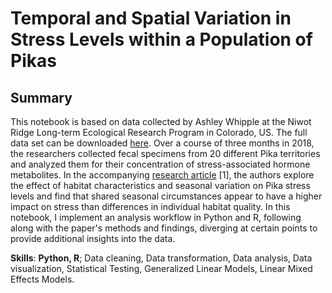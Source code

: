 # Temporal and Spatial Variation in Stress Levels within a Population of Pikas

## Summary
This notebook is based on data collected by Ashley Whipple at the Niwot Ridge Long-term Ecological Research Program in Colorado, US. The full data set can be downloaded [here](https://search.dataone.org/view/https%3A%2F%2Fpasta.lternet.edu%2Fpackage%2Fmetadata%2Feml%2Fknb-lter-nwt%2F268%2F1). Over a course of three months in 2018, the researchers collected fecal specimens from 20 different Pika territories and analyzed them for their concentration of stress-associated hormone metabolites. In the accompanying [research article](https://academic.oup.com/conphys/article/9/1/coab024/6262596) [1], the authors explore the effect of habitat characteristics and seasonal variation on Pika stress levels and find that shared seasonal circumstances appear to have a higher impact on stress than differences in individual habitat quality.
In this notebook, I implement an analysis workflow in Python and R, following along with the paper's methods and findings, diverging at certain points to provide additional insights into the data.

**Skills**: **Python, R**; Data cleaning, Data transformation, Data analysis, Data visualization, Statistical Testing, Generalized Linear Models, Linear Mixed Effects Models.
